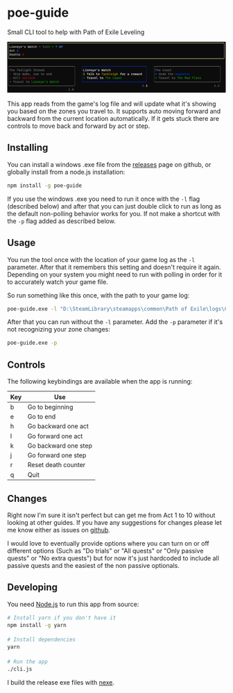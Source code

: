 # poe-guide

Small CLI tool to help with Path of Exile Leveling

![Screenshot](screenshot.png?raw=true "POE Guide Screenshot")

This app reads from the game's log file and will update what it's showing you
based on the zones you travel to. It supports auto moving forward and backward
from the current location automatically. If it gets stuck there are controls
to move back and forward by act or step.

## Installing

You can install a windows .exe file from the [releases](releases) page on
github, or globally install from a node.js installation:

```sh
npm install -g poe-guide
```

If you use the windows .exe you need to run it once with the `-l` flag
(described below) and after that you can just double click to run as long as the
default non-polling behavior works for you. If not make a shortcut with the `-p`
flag added as described below.

## Usage

You run the tool once with the location of your game log as the `-l` parameter.
After that it remembers this setting and doesn't require it again. Depending on
your system you might need to run with polling in order for it to accurately
watch your game file.

So run something like this once, with the path to your game log:

```sh
poe-guide.exe -l "D:\SteamLibrary\steamapps\common\Path of Exile\logs\Client.txt"
```

After that you can run without the `-l` parameter. Add the `-p` parameter if
it's not recognizing your zone changes:

```sh
poe-guide.exe -p
```

## Controls

The following keybindings are available when the app is running:

| Key | Use |
|-----|-----|
| b | Go to beginning |
| e | Go to end |
| h | Go backward one act |
| l | Go forward one act |
| k | Go backward one step |
| j | Go forward one step |
| r | Reset death counter |
| q | Quit |

## Changes

Right now I'm sure it isn't perfect but can get me from Act 1 to 10 without
looking at other guides. If you have any suggestions for changes please let me
know either as issues on [github](https://github.com/kelsin/poe-guide/issues).

I would love to eventually provide options where you can turn on or off
different options (Such as "Do trials" or "All quests" or "Only passive quests"
or "No extra quests") but for now it's just hardcoded to include all passive
quests and the easiest of the non passive optionals.

## Developing

You need [Node.js](https://nodejs.org/en/) to run this app from source:

```sh
# Install yarn if you don't have it
npm install -g yarn

# Install dependencies
yarn

# Run the app
./cli.js
```

I build the release exe files with [nexe](https://github.com/nexe/nexe).

